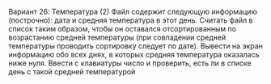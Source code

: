 Вариант 26: Температура (2)
Файл содержит следующую информацию (построчно): дата и средняя температура в этот день. Считать
файл в список таким образом, чтобы он оставался отсортированным по возрастанию средней
температуры (при совпадении средней температуры проводить сортировку следует по дате). Вывести на
экран информацию обо всех днях, в которых средняя температура оказалась ниже нуля. Ввести с
клавиатуры число и проверить, есть ли в списке день с такой средней температурой